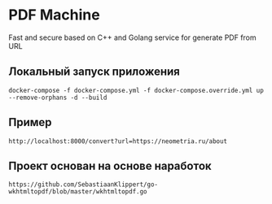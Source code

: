 # PDF Machine
Fast and secure based on C++ and Golang service for generate PDF from URL

## Локальный запуск приложения

```shell
docker-compose -f docker-compose.yml -f docker-compose.override.yml up --remove-orphans -d --build
```

## Пример

```shell
http://localhost:8000/convert?url=https://neometria.ru/about
```

## Проект основан на основе наработок
```https://github.com/SebastiaanKlippert/go-wkhtmltopdf/blob/master/wkhtmltopdf.go```
